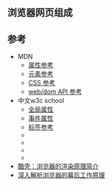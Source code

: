 
## 浏览器网页组成

## 参考

- MDN
    - [属性参考](https://developer.mozilla.org/zh-CN/docs/Web/HTML/Attributes)
    - [元素参考](https://developer.mozilla.org/zh-CN/docs/Web/HTML/Element)
    - [CSS 参考](https://developer.mozilla.org/zh-CN/docs/Web/CSS/Reference)
    - [web/dom API 参考](https://developer.mozilla.org/zh-CN/docs/Web/API)
- 中文w3c school
    - [全局属性](http://www.w3school.com.cn/tags/html_ref_standardattributes.asp)
    - [事件属性](http://www.w3school.com.cn/tags/html_ref_eventattributes.asp)
    - [标签参考](http://www.w3school.com.cn/tags/html_ref_byfunc.asp)
    - []()
    - []()
    - []()
    - []()
- [酷壳：浏览器的渲染原理简介](https://coolshell.cn/articles/9666.html)
- [深入解析浏览器的幕后工作原理](https://www.cnblogs.com/lhb25/p/how-browsers-work.html)